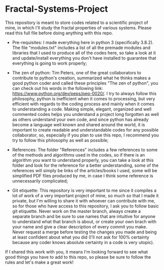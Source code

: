 # Fractal-Systems-Project

This repository is meant to store codes related to a scientific project of mine, in which I'll study the fractal properties of various systems. Please read this full file before doing anything with this repo.

- Pre-requisites: I made everything here in python 3 (specifically 3.8.2). The file "modules.txt" includes a list of all the premade modules and libraries that I used to produce all of the codes here, so take a look at it and update/install everything you don't have installed to guarantee that everything is going to work properly;

- The zen of python: Tim Peters, one of the great collaborators to contribute to python's creation, summarized what he thinks makes a good python coder and called these principles "The zen of python", you can check out his words in the following link: https://www.python.org/dev/peps/pep-0020/. I try to always follow this philosophy, python is inefficient when it comes to processing, but very efficient with regards to the coding process and mainly when it comes to understanding a code. Making simple, elegant, organized and well commented codes helps you understand a project long forgotten as well as others understand your own code, and since python has already become a language well known and shared around the world, it is important to create readable and understandable codes for any possible collaborator, so, especially if you plan to use this repo, I recommend you try to follow this philosophy as well as possible;

- References: The folder "References" includes a few references to some of the methods and algorithms used in the codes, so if there is an algorithm you want to understand properly, you can take a look at this folder and look for the reference for a better understanding, some of the references will simply be links of the articles/books I used, some will be simplified PDF files produced by me, in case I think some reference is unnecessarily complicated;

- Git etiquette: This repository is very important to me since it compiles a lot of work of a very important project of mine, so much so that I made it private, but I'm willing to share it with whoever can contribute with me, so for those who have access to this repository, I ask you to follow basic git etiquette. Never work on the master branch, always create a separate branch and be sure to use names that are intuitive for anyone to understand what that branch is about, or create your own brach with your name and give a clear description of every commit you make. Never request a merge before testing the changes you made and being at least confident about what you did (I'll not ask for 100% certainty because any coder knows absolute certainty in a code is very utopic).

If I shared this work with you, it means I'm looking forward to see what good things you have to add to this repo, so please be sure to follow the rules and let's make a great work! 
